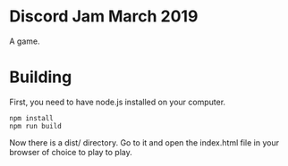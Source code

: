 # Discord Jam March 2019

A game.

# Building

First, you need to have node.js installed on your computer.

```
npm install
npm run build
```

Now there is a dist/ directory. Go to it and open the index.html file in your browser of choice to play to play.